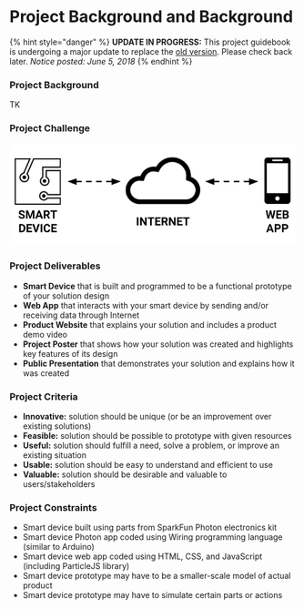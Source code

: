 # Project Background and Background

{% hint style="danger" %}
**UPDATE IN PROGRESS:** This project guidebook is undergoing a major update to replace the [old version](https://docs.idew.org/internet-of-things-project/). Please check back later.  _Notice posted: June 5, 2018_
{% endhint %}

### Project Background

TK

### Project Challenge

![](.gitbook/assets/smart-device-system.png)

### Project Deliverables

* **Smart Device** that is built and programmed to be a functional prototype of your solution design
* **Web App** that interacts with your smart device by sending and/or receiving data through Internet
* **Product Website** that explains your solution and includes a product demo video
* **Project Poster** that shows how your solution was created and highlights key features of its design
* **Public Presentation** that demonstrates your solution and explains how it was created

### Project Criteria

* **Innovative:** solution should be unique \(or be an improvement over existing solutions\)
* **Feasible:** solution should be possible to prototype with given resources
* **Useful:** solution should fulfill a need, solve a problem, or improve an existing situation
* **Usable:** solution should be easy to understand and efficient to use
* **Valuable:** solution should be desirable and valuable to users/stakeholders

### Project Constraints

* Smart device built using parts from SparkFun Photon electronics kit​
* Smart device Photon app coded using Wiring programming language \(similar to Arduino\)
* Smart device web app coded using HTML, CSS, and JavaScript \(including ParticleJS library\)
* Smart device prototype may have to be a smaller-scale model of actual product
* Smart device prototype may have to simulate certain parts or actions


